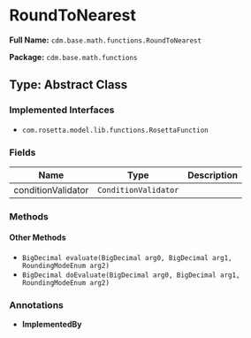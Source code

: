 # RoundToNearest

**Full Name:** `cdm.base.math.functions.RoundToNearest`

**Package:** `cdm.base.math.functions`

## Type: Abstract Class

### Implemented Interfaces

- `com.rosetta.model.lib.functions.RosettaFunction`

### Fields

| Name | Type | Description |
|------|------|-------------|
| conditionValidator | `ConditionValidator` |  |

### Methods

#### Other Methods

- `BigDecimal evaluate(BigDecimal arg0, BigDecimal arg1, RoundingModeEnum arg2)`
- `BigDecimal doEvaluate(BigDecimal arg0, BigDecimal arg1, RoundingModeEnum arg2)`

### Annotations

- **ImplementedBy**


